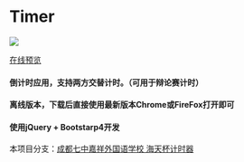 # Timer
![](https://s2.ax1x.com/2019/03/30/ADAQMT.png)

[在线预览](http://mrams.gitee.io/timer/)

#### 倒计时应用，支持两方交替计时。（可用于辩论赛计时）

#### 离线版本，下载后直接使用最新版本Chrome或FireFox打开即可

#### 使用jQuery + Bootstarp4开发

本项目分支：[成都七中嘉祥外国语学校 海天杯计时器](https://github.com/MrAMS/Timer/tree/jx-haitianbei)

